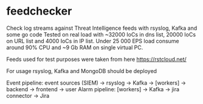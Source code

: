 # feedchecker
Check log streams against Threat Intelligence feeds with rsyslog, Kafka and some go code
Tested on real load with ~32000 IoCs in dns list, 20000 IoCs on URL list and 4000 IoCs in IP list. Under 25 000 EPS load consume around 90% CPU and ~9 Gb RAM on single virtual PC.

Feeds used for test purposes were taken from here https://rstcloud.net/

For usage rsyslog, Kafka and MongoDB should be deployed

Event pipeline: event sources (SIEM) -> rsyslog -> Kafka -> [workers] -> backend -> frontend -> user
Alarm pipeline:    [workers] -> Kafka -> jira connector -> Jira




